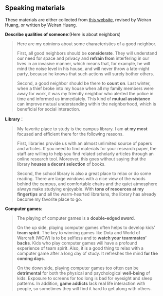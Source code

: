 ## Speaking materials

These materials are either collected from [this website](https://tft.rocks/), revised by Weiran Huang, or written by Weiran Huang.

**Describe qualities of someone**:(Here is about neighbors)

> Here are my opinions about some characteristics of a good neighbor.
>
>  First, all good neighbors should be **considerate**. They will understand our need for space and privacy and **refrain from** interfering in our lives in an invasive manner, which means that, for example, he will mind the noise level in his house, and will never throw a late-night party, because he knows that such actions will surely bother others.
>
>  Second, a good neighbor should be there to **count on**. Last winter, when a thief  broke into my house when all my family members were away for work, it was my friendly neighbor who alerted the police in time and informed us immediately. This kind of **mutual assistance** can improve mutual understanding within the neighborhood, which is beneficial for social interaction.

**Library**：

> My favorite place to study is the campus library. I am **at my most** focused and efficient there for the following reasons.
>
> First,  libraries provide us with an almost unlimited source of papers and articles. If you need to find materials for your research paper, the staff are willing to help you find related scholarly articles through an online research tool. Moreover, this goes without saying that the library **houses a decent selection** of books.
>
> Second, the school library is also a great place to relax or do some reading. There are large windows with a nice view of the woods behind the campus, and comfortable chairs and the quiet atmosphere always make studying enjoyable. With **tons of resources at my fingertips** and all the warm-hearted librarians, the library has already become my favorite place to go.





**Computer games**:

> The playing of computer games is a **double-edged sword**.
>
>  On the up side, playing computer games often helps to develop kids’ **team spirit**. The key to winning games like Dota and World of Warcraft (WOW) is to be selfless and to **watch your teammates’ backs**. Kids who play computer games will have a profound experience of team spirit. Also, it is a good thing to relax with a computer game after a long day of study. It refreshes the mind **for the coming days**.
>
>  On the down side, playing computer games too often can be **detrimental** for both the physical and psychological **well-being** of kids. Exposure to screens for too long is bad for eyesight and sleep patterns. In addition, **game addicts** lack real life interaction with people,  so sometimes they will find it hard to get along with others.



